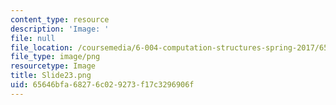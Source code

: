 ```yaml
---
content_type: resource
description: 'Image: '
file: null
file_location: /coursemedia/6-004-computation-structures-spring-2017/65646bfa68276c029273f17c3296906f_Slide23.png
file_type: image/png
resourcetype: Image
title: Slide23.png
uid: 65646bfa-6827-6c02-9273-f17c3296906f
---
```


